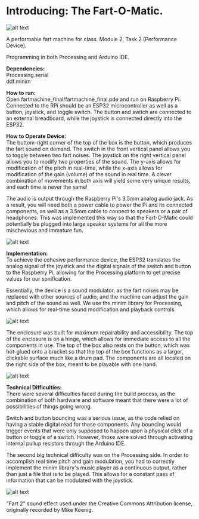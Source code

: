 # Introducing: The Fart-O-Matic.

![alt text][intro]

[intro]: https://github.com/tantantheman/tantan-fartmachine/blob/master/documentation_photos/fartomatic-11.jpg "Fartomatic Device"

A performable fart machine for class. Module 2, Task 2 (Performance Device).

Programming in both Processing and Arduino IDE.  
  
**Dependencies:**   
Processing.serial  
ddf.minim

**How to run:**  
Open fartmachine_final/fartmachine_final.pde and run on Raspberry Pi. Connected to the RPi should be an ESP32 microcontroller as well as a button, joystick, and toggle switch. The button and switch are connected to an external breadboard, while the joystick is connected directly into the ESP32. 

**How to Operate Device:**  
The buttom-right corner of the top of the box is the button, which produces the fart sound on demand. The switch in the front vertical panel allows you to toggle between two fart noises. The joystick on the right vertical panel allows you to modify two properties of the sound. The y-axis allows for modification of the pitch in real-time, while the x-axis allows for modification of the gain (volume) of the sound in real time. A clever combination of movements in both axis will yield some very unique results, and each time is never the same! 

The audio is output through the Raspberry Pi's 3.5mm analog audio jack. As a result, you will need both a power cable to power the Pi and its connected components, as well as a 3.5mm cable to connect to speakers or a pair of headphones. This was implemented this way so that the Fart-O-Matic could potentially be plugged into large speaker systems for all the more mischevious and immature fun.

![alt text][power]

[power]: https://github.com/tantantheman/tantan-fartmachine/blob/master/documentation_photos/fartomatic-9.jpg "Fartomatic IO"

**Implementation:**  
To achieve the cohesive performance device, the ESP32 translates the analog signal of the joystick and the digital signals of the switch and button to the Raspberry Pi, allowing for the Processing platform to get precise values for our sonification. 

Essentially, the device is a sound modulator, as the fart noises may be replaced with other sources of audio, and the machine can adjust the gain and pitch of the sound as well. We use the minim library for Processing, which allows for real-time sound modification and playback controls. 

![alt text][inside]

[inside]: https://github.com/tantantheman/tantan-fartmachine/blob/master/documentation_photos/fartomatic-3.jpg "Fartomatic Joystick Control"

The enclosure was built for maximum repairability and accessibility. The top of the enclosure is on a hinge, which allows for immediate access to all the components in use. The top of the box also rests on the button, which was hot-glued onto a bracket so that the top of the box functions as a larger, clickable surface much like a drum pad. The components are all located on the right side of the box, meant to be playable with one hand. 

![alt text][inside]

[inside]: https://github.com/tantantheman/tantan-fartmachine/blob/master/documentation_photos/fartomatic-5.jpg "Fartomatic Inside"

**Technical Difficulties:**  
There were several difficulties faced during the build process, as the combination of both hardware and software meant that there were a lot of possibilities of things going wrong.  

Switch and button bouncing was a serious issue, as the code relied on having a stable digital read for those components. Any bouncing would trigger events that were only supposed to happen upon a physical click of a button or toggle of a switch. However, those were solved through activating internal pullup resistors through the Arduino IDE. 

The second big technical difficulty was on the Processing side. In order to accomplish real time pitch and gain modulation, you had to correctly implement the minim library's music player as a continuous output, rather than just a file that is to be played. This allows for a constant pass of information that can be modulated with the joystick. 

![alt text][ending]

[ending]: https://github.com/tantantheman/tantan-fartmachine/blob/master/documentation_photos/fartomatic-10.jpg "Fartomatic Inside"

"Fart 2" sound effect used under the Creative Commons Attribution license, originally recorded by Mike Koenig.

